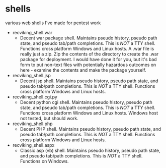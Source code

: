 # shells
various web shells I've made for pentest work


- recviking_shell.war
  - Decent war package shell. Maintains pseudo history, pseudo path state, and pseudo tab/path completions. This is *NOT* a TTY shell. Functions cross platform Windows and Linux hosts. A .war file is really just a zip. Zip the contents of the directory to create the .war package for deployment. I would have done it for you, but it's bad form to put non-text files with potentially hazardous outcomes on here - examine the contents and make the package yourself.
- recviking_shell.jsp
  - Decent jsp shell. Maintains pseudo history, pseudo path state, and pseudo tab/path completions. This is *NOT* a TTY shell. Functions cross platform Windows and Linux hosts.
- recviking_shell.cgi.py
  - Decent python cgi shell. Maintains pseudo history, pseudo path state, and pseudo tab/path completions. This is *NOT* a TTY shell. Functions cross platform Windows and Linux hosts. Windows host not tested, but should work.
- recviking_shell.php
  - Decent PHP shell. Maintains pseudo history, pseudo path state, and pseudo tab/path completions. This is *NOT* a TTY shell. Functions cross platform Windows and Linux hosts.
- recviking_shell.aspx
  - Classic asp (vb) shell. Maintains pseudo history, pseudo path state, and pseudo tab/path completions. This is *NOT* a TTY shell. Functions on Windows.
